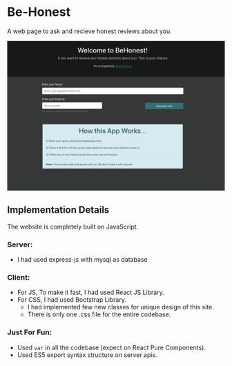 # Be-Honest

A web page to ask and recieve honest reviews about you.

![image](./screens/index.png)

## Implementation Details

The website is completely built on JavaScript.

### Server:

- I had used express-js with mysql as database

### Client:

- For JS, To make it fast, I had used React JS Library.
- For CSS, I had used Bootstrap Library.
  - I had implemented few new classes for unique design of this site.
  - There is only one .css file for the entire codebase.

### Just For Fun:

- Used `var` in all the codebase (expect on React Pure Components).
- Used ES5 export syntax structure on server apis.
